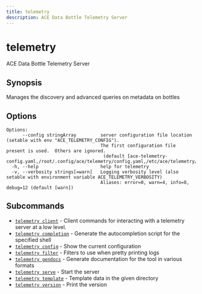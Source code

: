 ```yaml
---
title: telemetry
description: ACE Data Bottle Telemetry Server
---
```


<!--
This documentation is auto generated by a script.
Please do not edit this file directly.
-->

<!-- markdownlint-disable-next-line single-title -->
# telemetry

ACE Data Bottle Telemetry Server

## Synopsis

Manages the discovery and advanced queries on metadata on bottles

## Options

```plaintext
Options:
      --config stringArray         server configuration file location (setable with env "ACE_TELEMETRY_CONFIG"). 
                                   The first configuration file present is used.  Others are ignored.
                                    (default [ace-telemetry-config.yaml,/root/.config/ace/telemetry/config.yaml,/etc/ace/telemetry/config.yaml])
  -h, --help                       help for telemetry
  -v, --verbosity strings[=warn]   Logging verbosity level (also setable with environment variable ACE_TELEMETRY_VERBOSITY)
                                   Aliases: error=0, warn=4, info=8, debug=12 (default [warn])
```

## Subcommands

- [`telemetry client`](client/index.md) - Client commands for interacting with a telemetry server at a low level.
- [`telemetry completion`](completion/index.md) - Generate the autocompletion script for the specified shell
- [`telemetry config`](config.md) - Show the current configuration
- [`telemetry filter`](filter/index.md) - Filters to use when pretty printing logs
- [`telemetry gendocs`](gendocs/index.md) - Generate documentation for the tool in various formats
- [`telemetry serve`](serve.md) - Start the server
- [`telemetry template`](template.md) - Template data in the given directory
- [`telemetry version`](version.md) - Print the version
